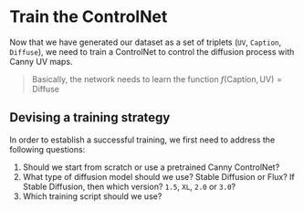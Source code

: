 # Train the ControlNet

Now that we have generated our dataset as a set of triplets (`UV`, `Caption`, `Diffuse`), we need to train a ControlNet to control the diffusion process with Canny UV maps.

> Basically, the network needs to learn the function $f(\text{Caption},\text{UV})=\text{Diffuse}$

## Devising a training strategy

In order to establish a successful training, we first need to address the following questions:

1. Should we start from scratch or use a pretrained Canny ControlNet?
2. What type of diffusion model should we use? Stable Diffusion or Flux? If Stable Diffusion, then which version? `1.5`, `XL`, `2.0` or `3.0`?
3. Which training script should we use?